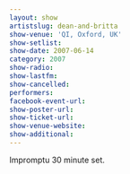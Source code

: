 ```yaml
---
layout: show
artistslug: dean-and-britta
show-venue: 'QI, Oxford, UK'
show-setlist: 
show-date: 2007-06-14
category: 2007
show-radio: 
show-lastfm: 
show-cancelled: 
performers: 
facebook-event-url: 
show-poster-url: 
show-ticket-url: 
show-venue-website: 
show-additional: 
---
```


Impromptu 30 minute set.